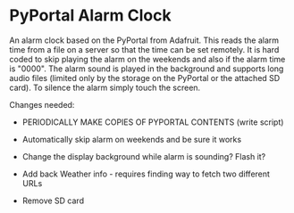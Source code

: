 PyPortal Alarm Clock
========

An alarm clock based on the PyPortal from Adafruit. This reads the alarm time from a file on a server so that the time can be set remotely. It is hard coded to skip playing the alarm on the weekends and also if the alarm time is "0000". The alarm sound is played in the background and supports long audio files (limited only by the storage on the PyPortal or the attached SD card). To silence the alarm simply touch the screen.

Changes needed:
* PERIODICALLY MAKE COPIES OF PYPORTAL CONTENTS (write script)

* Automatically skip alarm on weekends and be sure it works

* Change the display background while alarm is sounding? Flash it?

* Add back Weather info - requires finding way to fetch two different URLs

* Remove SD card
